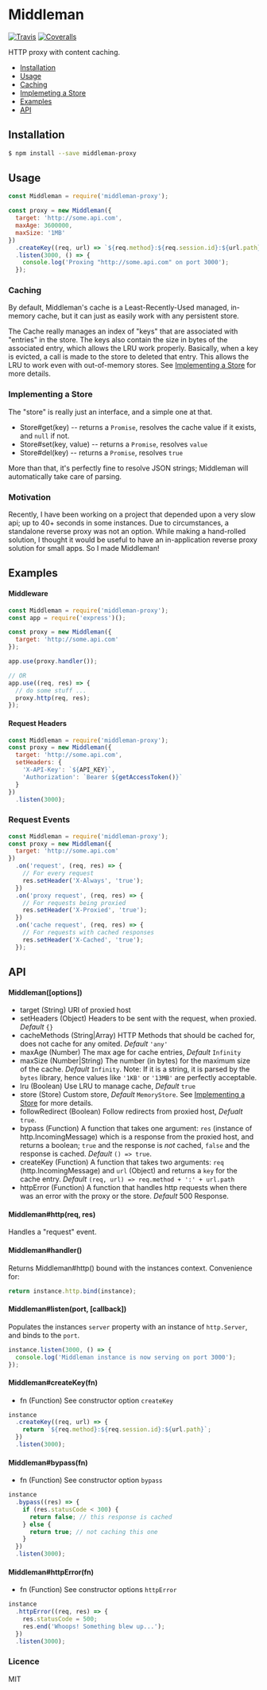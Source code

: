 # Middleman
  [![Travis][travis-image]][travis-url]
  [![Coveralls][coveralls-image]][coveralls-url]

HTTP proxy with content caching.
* [Installation](#installation)
* [Usage](#usage)
* [Caching](#caching)
* [Implemeting a Store](#implementing-a-store)
* [Examples](#examples)
* [API](#api)

## Installation
```sh
$ npm install --save middleman-proxy
```
## Usage
```js
const Middleman = require('middleman-proxy');

const proxy = new Middleman({
  target: 'http://some.api.com',
  maxAge: 3600000,
  maxSize: '1MB'
})
  .createKey((req, url) => `${req.method}:${req.session.id}:${url.path}`)
  .listen(3000, () => {
    console.log('Proxing "http://some.api.com" on port 3000');
  });
```

### Caching
By default, Middleman's cache is a Least-Recently-Used managed, in-memory cache,
but it can just as easily work with any persistent store.

The Cache really manages an index of "keys" that are associated with "entries" in the
store. The keys also contain the size in bytes of the associated entry, which allows
the LRU work properly. Basically, when a key is evicted, a call is
made to the store to deleted that entry. This allows the LRU to work even with
out-of-memory stores. See [Implementing a Store](#implementing-a-store) for more
details.

### Implementing a Store
The "store" is really just an interface, and a simple one at that.
* Store#get(key)
  -- returns a `Promise`, resolves the cache value if it exists, and `null` if not.
* Store#set(key, value)
  -- returns a `Promise`, resolves `value`
* Store#del(key)
  -- returns a `Promise`, resolves `true`

More than that, it's perfectly fine to resolve JSON strings; Middleman will
automatically take care of parsing.

### Motivation
Recently, I have been working on a project that depended upon a very
slow api; up to 40+ seconds in some instances. Due to circumstances, a standalone reverse
proxy was not an option. While making a hand-rolled solution, I thought it would be useful to have an in-application reverse proxy solution for small apps. So I made Middleman!

## Examples

#### Middleware
```js
const Middleman = require('middleman-proxy');
const app = require('express')();

const proxy = new Middleman({
  target: 'http://some.api.com'
});

app.use(proxy.handler());

// OR
app.use((req, res) => {
  // do some stuff ...
  proxy.http(req, res);  
});
```

#### Request Headers
```js
const Middleman = require('middleman-proxy');
const proxy = new Middleman({
  target: 'http://some.api.com',
  setHeaders: {
    'X-API-Key': `${API_KEY}`,
    'Authorization': `Bearer ${getAccessToken()}`
  }
})
  .listen(3000);
```

### Request Events
```js
const Middleman = require('middleman-proxy');
const proxy = new Middleman({
  target: 'http://some.api.com'
})
  .on('request', (req, res) => {
    // For every request
    res.setHeader('X-Always', 'true');
  })
  .on('proxy request', (req, res) => {
    // For requests being proxied
    res.setHeader('X-Proxied', 'true');
  })
  .on('cache request', (req, res) => {
    // For requests with cached responses
    res.setHeader('X-Cached', 'true');
  });
```

## API
#### Middleman([options])
* target (String) URI of proxied host
* setHeaders (Object) Headers to be sent with the request, when proxied. *Default* `{}`
* cacheMethods (String|Array<String>) HTTP Methods that should be cached for,
  does not cache for any omited. *Default* `'any'`
* maxAge (Number) The max age for cache entries, *Default* `Infinity`
* maxSize (Number|String) The number (in bytes) for the maximum size of the cache.
  *Default* `Infinity`. Note: If it is a string, it is parsed by the `bytes` library, hence
  values like `'1KB'` or `'13MB'` are perfectly acceptable.
* lru (Boolean) Use LRU to manage cache, *Default* `true`
* store (Store) Custom store, *Default* `MemoryStore`. See
 [Implementing a Store](#implementing-a-store) for more details.
* followRedirect (Boolean) Follow redirects from proxied host, *Defualt* `true`.
* bypass (Function) A function that takes one argument: `res` (instance of http.IncomingMessage)
  which is a response from the proxied host, and returns a boolean; `true` and the response is
  *not* cached, `false` and the response is cached. *Default* `() => true`.
* createKey (Function) A function that takes two arguments: `req` (http.IncomingMessage)
  and `url` (Object) and returns a `key` for the cache entry. *Default*
  `(req, url) => req.method + ':' + url.path`
* httpError (Function) A function that handles http requests when there was an error
  with the proxy or the store. *Default* 500 Response.

#### Middleman#http(req, res)
Handles a "request" event.

#### Middleman#handler()
Returns Middleman#http() bound with the instances context. Convenience for:
```js
return instance.http.bind(instance);
```

#### Middleman#listen(port, [callback])
Populates the instances `server` property with an instance of `http.Server`, and
binds to the `port`.
```js
instance.listen(3000, () => {
  console.log('Middleman instance is now serving on port 3000');
});
```

#### Middleman#createKey(fn)
* fn (Function) See constructor option `createKey`
```js
instance
  .createKey((req, url) => {
    return `${req.method}:${req.session.id}:${url.path}`;
  })
  .listen(3000);
```

#### Middleman#bypass(fn)
* fn (Function) See constructor option `bypass`
```js
instance
  .bypass((res) => {
    if (res.statusCode < 300) {
      return false; // this response is cached
    } else {
      return true; // not caching this one
    }
  })
  .listen(3000);
```

#### Middleman#httpError(fn)
* fn (Function) See constructor options `httpError`
```js
instance
  .httpError((req, res) => {
    res.statusCode = 500;
    res.end('Whoops! Something blew up...');
  })
  .listen(3000);
```

### Licence

MIT

[travis-image]: https://travis-ci.org/Nindaff/middleman.svg?branch=master
[travis-url]: https://travis-ci.org/Nindaff/middleman
[coveralls-image]: https://coveralls.io/repos/Nindaff/middleman/badge.svg?branch=master&service=github
[coveralls-url]: https://coveralls.io/github/Nindaff/middleman?branch=master
